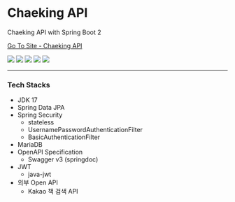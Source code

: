 # Chaeking API

Chaeking API with Spring Boot 2

<a href="https://api.chaeking.com" target="_blank">Go To Site - Chaeking API</a>

<p>
    <img src="https://img.shields.io/static/v1?label=OpenJDK&message=17.0.2&color=007396&logo=java">
    <img src="https://img.shields.io/static/v1?label=Spring%20Boot&message=2.7.0&color=6DB33F&logo=springboot&logoColor=fff">
    <img src="https://img.shields.io/static/v1?label=Apache%20Maven&message=3.10.1&color=C71A36&logo=ApacheMaven">
    <img src="https://img.shields.io/static/v1?label=MariaDB&message=10.5.5&color=003545&logo=MariaDB">
    <img src="https://img.shields.io/static/v1?label=java-jwt&message=3.19.2&color=000000&logo=Auth0&logoColor=fff">
</p>

<hr>

<h3>Tech Stacks</h3>
<ul>
    <li>JDK 17</li>
    <li>Spring Data JPA</li>
    <li>Spring Security
        <ul>
            <li>stateless</li>
            <li>UsernamePasswordAuthenticationFilter</li>
            <li>BasicAuthenticationFilter</li>
        </ul>
    </li>
    <li>MariaDB</li>
    <li>OpenAPI Specification
        <ul>
            <li>Swagger v3 (springdoc)</li>
        </ul>
    </li>
    <li>JWT
        <ul>
            <li>java-jwt</li>
        </ul>
    </li>
    <li>외부 Open API
        <ul>
            <li>Kakao 책 검색 API</li>
        </ul>
    </li>
</ul>